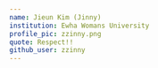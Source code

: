 ```yaml
---
name: Jieun Kim (Jinny)
institution: Ewha Womans University
profile_pic: zzinny.png
quote: Respect!!
github_user: zzinny
---
```

